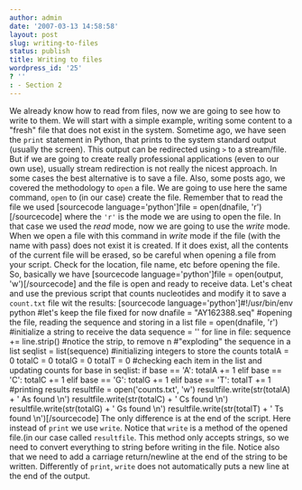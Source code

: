 ```yaml
---
author: admin
date: '2007-03-13 14:58:58'
layout: post
slug: writing-to-files
status: publish
title: Writing to files
wordpress_id: '25'
? ''
: - Section 2
---
```


We already know how to read from files, now we are going to see how to
write to them. We will start with a simple example, writing some content
to a "fresh" file that does not exist in the system. Sometime ago, we
have seen the `print` statement in Python, that prints to the system
standard output (usually the screen). This output can be redirected
using `>` to a stream/file. But if we are going to create really
professional applications (even to our own use), usually stream
redirection is not really the nicest approach. In some cases the best
alternative is to save a file. Also, some posts ago, we covered the
methodology to `open` a file. We are going to use here the same command,
`open` to (in our case) create the file. Remember that to read the file
we used [sourcecode language='python']file = open(dnafile,
'r')[/sourcecode] where the `'r'` is the mode we are using to open the
file. In that case we used the *read* mode, now we are going to use the
*write* mode. When we open a file with this command in *write* mode if
the file (with the name with pass) does not exist it is created. If it
does exist, all the contents of the current file will be erased, so be
careful when opening a file from your script. Check for the location,
file name, etc before opening the file. So, basically we have
[sourcecode language='python']file = open(output, 'w')[/sourcecode] and
the file is open and ready to receive data. Let's cheat and use the
previous script that counts nucleotides and modify it to save a
`count.txt` file wit the results: [sourcecode
language='python']\#!/usr/bin/env python \#let's keep the file fixed for
now dnafile = "AY162388.seq" \#opening the file, reading the sequence
and storing in a list file = open(dnafile, 'r') \#initialize a string to
receive the data sequence = '' for line in file: sequence +=
line.strip() \#notice the strip, to remove n \#"exploding" the sequence
in a list seqlist = list(sequence) \#initializing integers to store the
counts totalA = 0 totalC = 0 totalG = 0 totalT = 0 \#checking each item
in the list and updating counts for base in seqlist: if base == 'A':
totalA += 1 elif base == 'C': totalC += 1 elif base == 'G': totalG += 1
elif base == 'T': totalT += 1 \#printing results resultfile =
open('counts.txt', 'w') resultfile.write(str(totalA) + ' As found \\n')
resultfile.write(str(totalC) + ' Cs found \\n')
resultfile.write(str(totalG) + ' Gs found \\n')
resultfile.write(str(totalT) + ' Ts found \\n')[/sourcecode] The only
difference is at the end of the script. Here instead of `print` we use
`write`. Notice that `write` is a method of the opened file.(in our case
called `resultfile`. This method only accepts strings, so we need to
convert everything to string before writing in the file. Notice also
that we need to add a carriage return/newline at the end of the string
to be written. Differently of `print`, `write` does not automatically
puts a new line at the end of the output.
